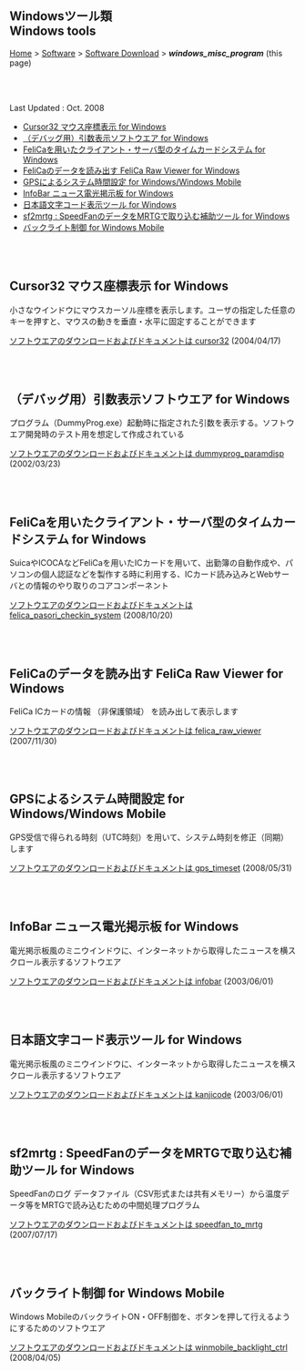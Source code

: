 ## Windowsツール類<br />Windows tools<!-- omit in toc -->

[Home](https://oasis3855.github.io/webpage/) > [Software](https://oasis3855.github.io/webpage/software/index.html) > [Software Download](https://oasis3855.github.io/webpage/software/software-download.html) > ***windows_misc_program*** (this page)

<br />
<br />

Last Updated : Oct. 2008

- [Cursor32 マウス座標表示 for Windows](#cursor32-マウス座標表示-for-windows)
- [（デバッグ用）引数表示ソフトウエア for Windows](#デバッグ用引数表示ソフトウエア-for-windows)
- [FeliCaを用いたクライアント・サーバ型のタイムカードシステム for Windows](#felicaを用いたクライアントサーバ型のタイムカードシステム-for-windows)
- [FeliCaのデータを読み出す FeliCa Raw Viewer for Windows](#felicaのデータを読み出す-felica-raw-viewer-for-windows)
- [GPSによるシステム時間設定 for Windows/Windows Mobile](#gpsによるシステム時間設定-for-windowswindows-mobile)
- [InfoBar ニュース電光掲示板 for Windows](#infobar-ニュース電光掲示板-for-windows)
- [日本語文字コード表示ツール for Windows](#日本語文字コード表示ツール-for-windows)
- [sf2mrtg : SpeedFanのデータをMRTGで取り込む補助ツール for Windows](#sf2mrtg--speedfanのデータをmrtgで取り込む補助ツール-for-windows)
- [バックライト制御 for Windows Mobile](#バックライト制御-for-windows-mobile)


<br />
<br />

## Cursor32 マウス座標表示 for Windows

小さなウインドウにマウスカーソル座標を表示します。ユーザの指定した任意のキーを押すと、マウスの動きを垂直・水平に固定することができます

[ソフトウエアのダウンロードおよびドキュメントは cursor32](cursor32/README.md) (2004/04/17)

<br />
<br />

## （デバッグ用）引数表示ソフトウエア for Windows

プログラム（DummyProg.exe）起動時に指定された引数を表示する。ソフトウエア開発時のテスト用を想定して作成されている

[ソフトウエアのダウンロードおよびドキュメントは dummyprog_paramdisp](dummyprog_paramdisp/README.md) (2002/03/23)

<br />
<br />

## FeliCaを用いたクライアント・サーバ型のタイムカードシステム for Windows

SuicaやICOCAなどFeliCaを用いたICカードを用いて、出勤簿の自動作成や、パソコンの個人認証などを製作する時に利用する、ICカード読み込みとWebサーバとの情報のやり取りのコアコンポーネント

[ソフトウエアのダウンロードおよびドキュメントは felica_pasori_checkin_system](felica_pasori_checkin_system/README.md) (2008/10/20)

<br />
<br />

## FeliCaのデータを読み出す FeliCa Raw Viewer for Windows

FeliCa ICカードの情報 （非保護領域） を読み出して表示します

[ソフトウエアのダウンロードおよびドキュメントは felica_raw_viewer](felica_raw_viewer/README.md) (2007/11/30)

<br />
<br />

## GPSによるシステム時間設定 for Windows/Windows Mobile

GPS受信で得られる時刻（UTC時刻）を用いて、システム時刻を修正（同期）します

[ソフトウエアのダウンロードおよびドキュメントは gps_timeset](gps_timeset/README.md) (2008/05/31)

<br />
<br />

## InfoBar ニュース電光掲示板 for Windows

電光掲示板風のミニウインドウに、インターネットから取得したニュースを横スクロール表示するソフトウエア

[ソフトウエアのダウンロードおよびドキュメントは infobar](infobar/README.md) (2003/06/01)

<br />
<br />

## 日本語文字コード表示ツール for Windows

電光掲示板風のミニウインドウに、インターネットから取得したニュースを横スクロール表示するソフトウエア

[ソフトウエアのダウンロードおよびドキュメントは kanjicode](kanjicode/README.md) (2003/06/01)

<br />
<br />

## sf2mrtg : SpeedFanのデータをMRTGで取り込む補助ツール for Windows

SpeedFanのログ データファイル（CSV形式または共有メモリー）から温度データ等をMRTGで読み込むための中間処理プログラム

[ソフトウエアのダウンロードおよびドキュメントは speedfan_to_mrtg](speedfan_to_mrtg/README.md) (2007/07/17)

<br />
<br />

## バックライト制御 for Windows Mobile

Windows MobileのバックライトON・OFF制御を、ボタンを押して行えるようにするためのソフトウエア

[ソフトウエアのダウンロードおよびドキュメントは winmobile_backlight_ctrl](winmobile_backlight_ctrl/README.md) (2008/04/05)

<br />
<br />
